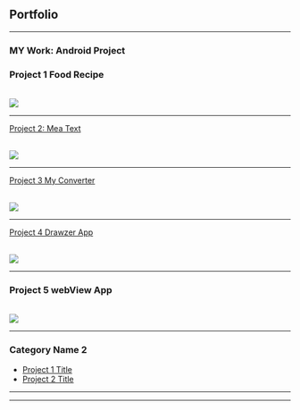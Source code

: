 ## Portfolio

---

### MY Work: Android Project


### Project 1 Food Recipe

<br>
<img src="https://drive.google.com/uc?export=view&id=164PjKnSV7r4gJMQJNt4SvN3E2UjT3z0f"/>

---
[Project 2: Mea Text](https://www.dropbox.com/s/gpoldxpdl87q7g0/mea%20text.apk?dl=0)

<br>
<img src="https://drive.google.com/uc?export=view&id=1Gil_L8811p1D-6orCysVRo8c5nTwh5sY"/>

---
[Project 3 My Converter](https://www.dropbox.com/s/8cjhj2y9ydwbt9d/converter.apk?dl=0)

<br>
<img src="https://drive.google.com/uc?export=view&id=1rHf4kCuMSE2myEm2ftACSrvpaO7k9z7E"/>

---
[Project 4 Drawzer App](https://www.dropbox.com/s/c14p8lm5n04ujqn/edwaraz.apk?dl=0)

<br>
<img src="https://drive.google.com/uc?export=view&id=1qgipVzBTYSE63KDLtxvMdr6VXgLTNGtO"/>

---
### Project 5 webView App
<br>

<img src="https://drive.google.com/uc?export=view&id=13fl-virVHBG7VULtJEUkYuiymHMQ27SR"/>

---

### Category Name 2

- [Project 1 Title](http://example.com/)
- [Project 2 Title](http://example.com/)


---




---
<!--<p style="font-size:11px">Page template forked from <a href="https://github.com/evanca/quick-portfolio">evanca</a></p>-->
<!-- Remove above link if you don't want to attibute -->
